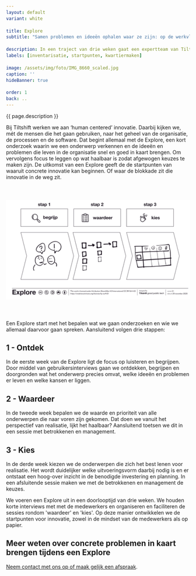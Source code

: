 ```yaml
---
layout: default
variant: white

title: Explore
subtitle: "Samen problemen en ideeën ophalen waar ze zijn: op de werkvloer, op straat, aan het bed."

description: In een traject van drie weken gaat een expertteam van Tiltshift, samen met uw eigen mensen, de organisatie in en halen we de problemen en ideeën op van de mensen uit de business.
labels: [inventarisatie, startpunten, kwartiermaken]

image: /assets/img/foto/IMG_8660_scaled.jpg
caption: ''
hideBanner: true

order: 1
back: ..
---
```

{{ page.description }}

Bij Tiltshift werken we aan ‘human centered’ innovatie. Daarbij kijken we, mét de mensen die het gaan gebruiken, naar het geheel van de organisatie, de processen en de software. Dat begint allemaal met de Explore, een kort onderzoek waarin we een onderwerp verkennen en de ideeën en problemen die leven in de organisatie snel en goed in kaart brengen. Om vervolgens focus te leggen op wat haalbaar is zodat afgewogen keuzes te maken zijn. 
De uitkomst van een Explore geeft de de startpunten van waaruit concrete innovatie kan beginnen. Of waar de blokkade zit die innovatie in de weg zit.

<div class="plane">
    <div class="container-md">
<img style="margin: 40px 0; max-width: 100%" src="/assets/img/foto/Explore-Methode-Tiltshift.png">
  </div>
</div>

Een Explore start met het bepalen wat we gaan onderzoeken en wie we allemaal daarvoor gaan spreken. Aansluitend volgen drie stappen:

## 1 - Ontdek
In de eerste week van de Explore ligt de focus op luisteren en begrijpen. Door middel van gebruikersinterviews gaan we ontdekken, begrijpen en doorgronden wat het onderwerp precies omvat, welke ideeën en problemen er leven en welke kansen er liggen. 

## 2 - Waardeer
In de tweede week bepalen we de waarde en prioriteit van alle onderwerpen die naar voren zijn gekomen. Dat doen we vanuit het perspectief van realisatie, lijkt het haalbaar? Aansluitend toetsen we dit in een sessie met betrokkenen en management. 

## 3 - Kies
In de derde week kiezen we de onderwerpen die zich het best lenen voor realisatie. Het wordt duidelijker welke uitvoeringsvorm daarbij nodig is en er ontstaat een hoog-over inzicht in de benodigde investering en planning. In een afsluitende sessie maken we met de betrokkenen en management de keuzes. 

We voeren een Explore uit in een doorlooptijd van drie weken. We houden korte interviews met met de medewerkers en organiseren en faciliteren de sessies rondom 'waardeer' en 'kies'. Op deze manier ontwikkelen we de startpunten voor innovatie, zowel in de mindset van de medewerkers als op papier. 

## Meer weten over concrete problemen in kaart brengen tijdens een Explore
[Neem contact met ons op of maak gelijk een afspraak](/intake-en-advies).

